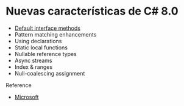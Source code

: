 # Nuevas características de C# 8.0

* [Default interface methods](./csharp-8/InterfaceDefaultMethods.md)
* Pattern matching enhancements
* Using declarations
* Static local functions
* Nullable reference types
* Async streams
* Index & ranges
* Null-coalescing assignment

Reference
* [Microsoft](https://docs.microsoft.com/en-us/dotnet/csharp/whats-new/csharp-8)